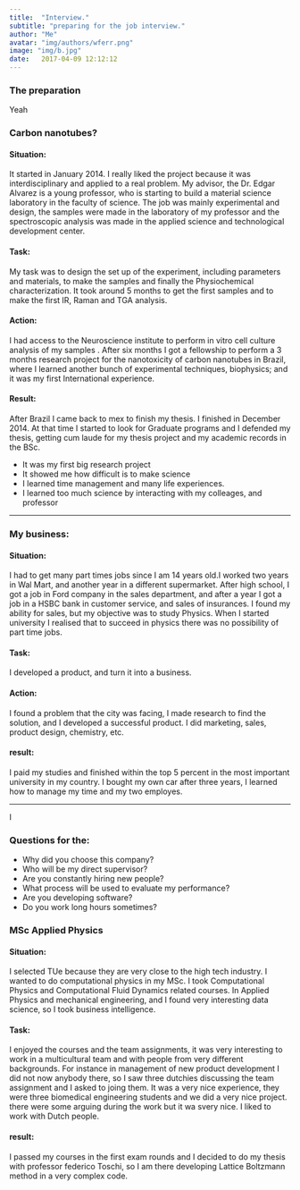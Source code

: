 ```yaml
---
title:  "Interview."
subtitle: "preparing for the job interview."
author: "Me"
avatar: "img/authors/wferr.png"
image: "img/b.jpg"
date:   2017-04-09 12:12:12
---
```


### The preparation
Yeah

### Carbon nanotubes?

#### Situation:
It started in January 2014. I really liked the project because it was interdisciplinary and applied to 
a real problem. My advisor, the Dr. Edgar Alvarez is a young professor, who is starting to build a material science 
laboratory in the faculty of science. The job was mainly experimental and design, the samples were made in the 
laboratory of my professor and the spectroscopic analysis was made in the applied science and 
technological development center. 

#### Task:
My task was to design the set up of the experiment, including parameters and materials,  to make the 
samples and finally the Physiochemical characterization. It took around 5 months to get the first samples and to
make the first IR, Raman and TGA analysis.

#### Action:
I had access to the Neuroscience institute to perform in vitro cell culture analysis of my samples . After six
months I got a fellowship to perform a 3 months research project for the nanotoxicity of 
carbon nanotubes in Brazil, where I learned another bunch of experimental techniques, biophysics; and it was my 
first International experience. 

#### Result:
After Brazil I came back to mex to finish my thesis. I finished in December 2014. At that time I started to look
for Graduate programs and I defended my thesis, getting cum laude for my thesis project and my
academic records in the BSc.

* It was my first big research project
* It showed me how difficult is to make science
* I learned time management and many life experiences.
* I learned too much science by interacting with  my colleages, and professor

-----------------------------------------------------------------------------------------

### My business:

#### Situation:
I had to get many part times jobs since I am 14 years old.I worked two years in Wal Mart, and
another year in a different supermarket. After high school, I got a job in Ford company in the sales department,
and after a year I got a job in a HSBC bank in customer service, and sales of insurances. I found my 
ability for sales, but my objective was to study Physics. When I started university I realised that to
succeed in physics there was no possibility of part time jobs.

#### Task:
I developed a product, and turn it into a business.

#### Action:
I found a problem that the city was facing, I made research to find the solution, and I 
developed a successful product. I did marketing, sales, product design, chemistry, etc.

#### result:
I paid my studies and finished within the top 5 percent in the most important university in my country.
I bought my own car after three years, I learned how to manage my time and my two employes.

------------------------------------------------------------------------





I

### Questions for the:

* Why did you choose this company?
* Who will be my direct supervisor?
* Are you constantly hiring new people?
* What process will be used to evaluate my performance?
* Are you developing software?
* Do you work long hours sometimes?







### MSc Applied Physics
#### Situation:
I selected TUe because they are very close to the high tech industry. I wanted to do computational 
physics in my MSc. I took Computational Physics and Computational Fluid Dynamics related courses.
In Applied Physics and mechanical engineering, and I found very interesting data science, so I took
business intelligence.

#### Task:
I enjoyed the courses and the team assignments, it was very interesting to work in a multicultural
team and with people from very different backgrounds. For instance in management of new product development
I did not now anybody there, so I saw three dutchies discussing the team assignment and I asked to joing them.
It was a very nice experience, they were three biomedical engineering students and we did a very nice project.
there were some arguing during the work but it wa svery nice. I liked to work with Dutch people.

#### result:
I passed my courses in the first exam rounds and I decided to do my thesis with professor federico Toschi,
so I am there developing Lattice Boltzmann method in a very complex code.





 















